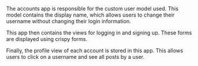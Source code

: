 The accounts app is responsible for the custom user model used. This model contains the display name, which allows users to change their username without changing their login information.

This app then contains the views for logging in and signing up. These forms are displayed using crispy forms.

Finally, the profile view of each account is stored in this app. This allows users to click on a username and see all posts by a user. 
